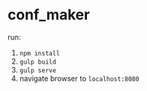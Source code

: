 # conf_maker
run:  
1) `npm install`  
2) `gulp build`  
3) `gulp serve`  
4) navigate browser to `localhost:8080`
